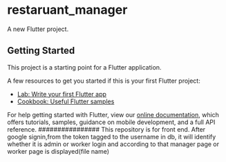 # restaruant_manager

A new Flutter project.

## Getting Started

This project is a starting point for a Flutter application.

A few resources to get you started if this is your first Flutter project:

- [Lab: Write your first Flutter app](https://flutter.dev/docs/get-started/codelab)
- [Cookbook: Useful Flutter samples](https://flutter.dev/docs/cookbook)

For help getting started with Flutter, view our
[online documentation](https://flutter.dev/docs), which offers tutorials,
samples, guidance on mobile development, and a full API reference.
################
  This repository is for front end. After google signin,from the token tagged to the username in db, it will identify whether it is admin or worker login and according to that 
manager page or worker page is displayed(file name)

